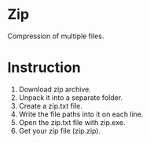 # Zip
Compression of multiple files.

# Instruction
1. Download zip archive.
2. Unpack it into a separate folder.
3. Create a zip.txt file.
4. Write the file paths into it on each line.
5. Open the zip.txt file with zip.exe.
6. Get your zip file (zip.zip).
